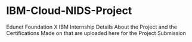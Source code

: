 # IBM-Cloud-NIDS-Project
Edunet Foundation X IBM Internship Details About the Project and the Certifications Made on that are uploaded here for the Project Submission
